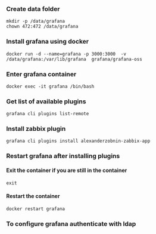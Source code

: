 ### Create data folder
```
mkdir -p /data/grafana
chown 472:472 /data/grafana
```
### Install grafana using docker
```
docker run -d --name=grafana -p 3000:3000  -v /data/grafana:/var/lib/grafana  grafana/grafana-oss
```
### Enter grafana container
```
docker exec -it grafana /bin/bash
```
### Get list of available plugins
```
grafana cli plugins list-remote
```
### Install zabbix plugin
```
grafana cli plugins install alexanderzobnin-zabbix-app
```

### Restart grafana after installing plugins
#### Exit the container if you are still in the container
```
exit
```
#### Restart the container
```
docker restart grafana
```

### To configure grafana authenticate with ldap
